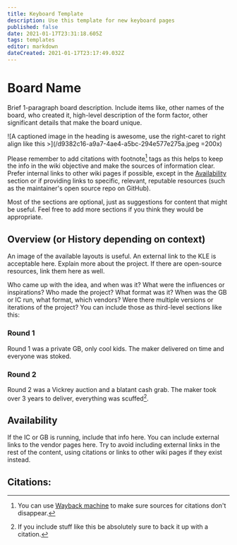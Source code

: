 ```yaml
---
title: Keyboard Template
description: Use this template for new keyboard pages
published: false
date: 2021-01-17T23:31:18.605Z
tags: templates
editor: markdown
dateCreated: 2021-01-17T23:17:49.032Z
---
```


# Board Name
Brief 1-paragraph board description. Include items like, other names of the board, who created it, high-level description of the form factor, other significant details that make the board unique.

![A captioned image in the heading is awesome, use the right-caret to right align like this >](/d9382c16-a9a7-4ae4-a5bc-294e577e275a.jpeg =200x)

Please remember to add citations with footnote[^1] tags as this helps to keep the info in the wiki objective and make the sources of information clear. Prefer internal links to other wiki pages if possible, except in the [Availability](#availability) section or if providing links to specific, relevant, reputable resources (such as the maintainer's open source repo on GitHub).

Most of the sections are optional, just as suggestions for content that might be useful. Feel free to add more sections if you think they would be appropriate.

## Overview (or History depending on context)
An image of the available layouts is useful. An external link to the KLE is acceptable here. Explain more about the project. If there are open-source resources, link them here as well.

Who came up with the idea, and when was it? What were the influences or inspirations? Who made the project? What format was it? When was the GB or IC run, what format, which vendors? Were there multiple versions or iterations of the project? You can include those as third-level sections like this:

### Round 1
Round 1 was a private GB, only cool kids. The maker delivered on time and everyone was stoked.

### Round 2
Round 2 was a Vickrey auction and a blatant cash grab. The maker took over 3 years to deliver, everything was scuffed[^2].

## Availability
If the IC or GB is running, include that info here. You can include external links to the vendor pages here. Try to avoid including external links in the rest of the content, using citations or links to other wiki pages if they exist instead.

## Citations:
[^1]: You can use [Wayback machine](https://web.archive.org/save) to make sure sources for citations don't disappear.

[^2]: If you include stuff like this be absolutely sure to back it up with a citation.